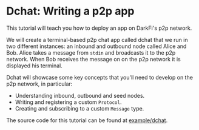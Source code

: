 # Dchat: Writing a p2p app

This tutorial will teach you how to deploy an app on DarkFi's p2p network.

We will create a terminal-based p2p chat app called dchat that we run
in two different instances: an inbound and outbound node called Alice
and Bob. Alice takes a message from `stdin` and broadcasts it to the
p2p network. When Bob receives the message on on the p2p network it is
displayed his terminal.

Dchat will showcase some key concepts that you'll need to develop on
the p2p network, in particular:

* Understanding inbound, outbound and seed nodes.
* Writing and registering a custom `Protocol`.
* Creating and subscribing to a custom `Message` type.

The source code for this tutorial can be found at
[example/dchat](https://github.com/darkrenaissance/darkfi/tree/master/example/dchat).

